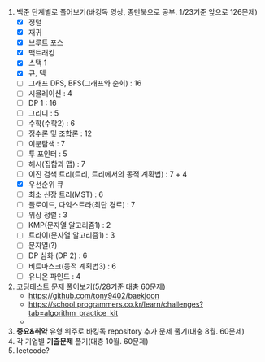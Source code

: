 1. 백준 단계별로 풀어보기(바킹독 영상, 종만북으로 공부. 1/23기준 앞으로 126문제)
   - [x] 정렬
   - [x] 재귀
   - [x] 브루트 포스
   - [x] 백트래킹
   - [x] 스택 1
   - [x] 큐, 덱
   - [ ] 그래프 DFS, BFS(그래프와 순회) : 16
   - [ ] 시뮬레이션 : 4
   - [ ] DP 1 : 16
   - [ ] 그리디 : 5
   - [ ] 수학(수학2) : 6
   - [ ] 정수론 및 조합론 : 12
   - [ ] 이분탐색 : 7
   - [ ] 투 포인터 : 5
   - [ ] 해시(집합과 맵) : 7
   - [ ] 이진 검색 트리(트리, 트리에서의 동적 계획법) : 7 + 4
   - [x] 우선순위 큐
   - [ ] 최소 신장 트리(MST) : 6
   - [ ] 플로이드, 다익스트라(최단 경로) : 7
   - [ ] 위상 정렬 : 3
   - [ ] KMP(문자열 알고리즘1) : 2
   - [ ] 트라이(문자열 알고리즘1) : 3
   - [ ] 문자열(?)
   - [ ] DP 심화 (DP 2) : 6
   - [ ] 비트마스크(동적 계획법3) : 6
   - [ ] 유니온 파인드 : 4
2. 코딩테스트 문제 풀어보기(5/28기준 대충 60문제)
   - https://github.com/tony9402/baekjoon
   - https://school.programmers.co.kr/learn/challenges?tab=algorithm_practice_kit
   - 
3. **중요&취약** 유형 위주로 바킹독 repository 추가 문제 풀기(대충 8월. 60문제)
5. 각 기업별 **기출문제** 풀기(대충 10월. 60문제)
6. leetcode?